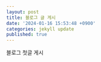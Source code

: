 ```yaml
---
layout: post
title: 블로그 글 게시
date: '2024-01-16 15:53:48 +0900'
categories: jekyll update
published: true
---
```

블로그 첫글 게시
